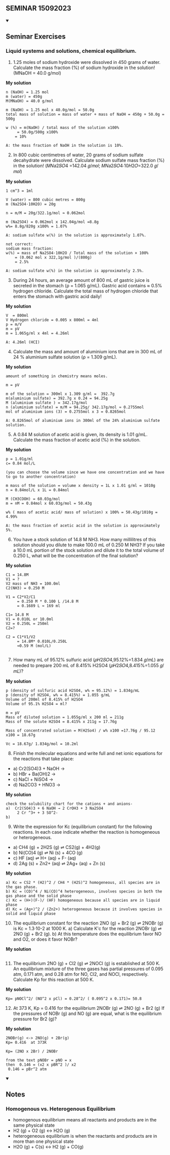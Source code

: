 
## SEMINAR 15092023

<details id= 1 open> <summary> <h2> Seminar Exercises</h2></summary> 



### Liquid systems and solutions, chemical equilibrium.
1. 1.25 moles of sodium hydroxide were dissolved in 450 grams of water. Calculate the mass fraction (%) of sodium hydroxide in the solution! (MNaOH = 40.0 g/mol)

**My solution**
```
n (NaOH) = 1.25 mol
m (water) = 450g 
M(MNaOH) = 40.0 g/mol

m (NaOH) = 1.25 mol x 40.0g/mol = 50.0g
total mass of solution = mass of water + mass of NaOH = 450g + 50.0g = 500g

w (%) = m(NaOH) / total mass of the solution x100%
     = 50.0g/500g x100%
    = 10%

A: the mass fraction of NaOH in the solution is 10%.

```
2.  In 800 cubic centimetres of water, 20 grams of sodium sulfate decahydrate were dissolved. Calculate sodium sulfate mass fraction (%) in the solution! (𝑀𝑁𝑎2𝑆𝑂4 =142.04 𝑔/𝑚𝑜𝑙; 𝑀𝑁𝑎2𝑆𝑂4∙10𝐻2𝑂=322.0 𝑔/𝑚𝑜𝑙)

**My solution**
```
1 cm^3 = 1ml

V (water) = 800 cubic metres = 800g
m (Na2SO4·10H2O) = 20g

n = m/M = 20g/322.1g/mol ≈ 0.062mol

m (Na2SO4) = 0.062mol x 142.04g/mol =8.8g
w%= 8.8g/820g x100% = 1.07%

A: sodium sulfate w(%) in the solution is approximately 1.07%.

not correct: 
sodium mass fraction:
w(%) = mass of Na2SO4·10H2O / Total mass of the solution × 100%
    = (0.062 mol x 322,1g/mol )/(800g)
    = 2.5%

A: sodium sulfate w(%) in the solution is approximately 2.5%.

```

3. During 24 hours, an average amount of 800 mL of gastric juice is secreted in the stomach (ρ = 1.065 g/mL). Gastric acid contains ≈ 0.5% hydrogen chloride. Calculate the total mass of hydrogen chloride that enters the stomach with gastric acid daily!

**My solution**
```
V  = 800ml 
V Hydrogen chloride = 0.005 x 800ml = 4ml
p = m/V
m = pV
m = 1.065g/ml x 4ml = 4.26ml

A: 4.26ml (HCI) 
```

4. Calculate the mass and amount of aluminium ions that are in 300 mL of 24 % aluminium sulfate solution (ρ = 1.309 g/mL).

**My solution**
```
amount of something in chemistry means moles.

m = pV

m of the solution = 300ml x 1.309 g/ml =  392.7g
m(aluminium sulfate) = 392.7g x 0.24 = 94.25g
M (aluminium sulfate ) = 342.17g/mol
n (aluminium sulfate) = m/M = 94.25g/ 342.17g/mol ≈ 0.2755mol
mol of aluminium ions (3) = 0.2755mol x 3 = 0.8265mol

A: 0.8265mol of aluminium ions in 300ml of the 24% aluminium sulfate solution.
```

5. A 0.84 M solution of acetic acid is given, its density is 1.01 g/mL. Calculate the mass fraction of acetic acid (%) in the solution.

**My solution**
```
p = 1.01g/ml
c= 0.84 mol/L

(you can choose the volume since we have one concentration and we have to go to another concentration)

m mass of the solution = volume x density = 1L x 1.01 g/ml = 1010g
n = 0.84mol/L x 1L = 0.84mol

M (CH3COOH) = 60.03g/mol
m = nM = 0.84mol x 60.03g/mol = 50.43g

w% ( mass of acetic acid/ mass of solution) x 100% = 50.43g/1010g = 4.99%

A: the mass fraction of acetic acid in the solution is approximately 5%.
```
6.  You have a stock solution of 14.8 M NH3. How many millilitres of this solution should you dilute to make 100.0 mL of 0.250 M NH3? If you take a 10.0 mL portion of the stock solution and dilute it to the total volume of 0.250 L, what will be the concentration of the final solution?

**My solution**

```
C1 = 14.8M
V1 = ? 
V2 mass of NH3 = 100.0ml
C2(NH3) = 0.250 M

V1 = C2*V2/C1
     = 0.250 M * 0.100 L /14.8 M
     = 0.1689 L ≈ 169 ml

C1= 14.8 M
V1 = 0.010L or 10.0ml
V2 = 0.250L = 250ml
C2=?

C2 = C1*V1/V2
     = 14.8M* 0.010L/0.250L
     ≈0.59 M (mol/L) 


```
7. How many mL of 95.12% sulfuric acid (𝜌𝐻2𝑆𝑂4,95.12%=1.834 𝑔/𝑚𝐿) are needed to prepare  200 mL of 8.415% H2SO4 (𝜌𝐻2𝑆𝑂4,8.415%=1.055 𝑔/𝑚𝐿)?

**My solution**
```
p (density of sulfuric acid H2SO4, w% = 95.12%) = 1.834g/mL
p (density of H2SO4, w% = 8.415%) = 1.055 g/mL
Volume of 200ml of 8.415% of H2SO4 
Volume of 95.1% H2SO4 = ml?

m = pV 
Mass of diluted solution = 1.055g/ml x 200 ml = 211g
Mass of the solute H2SO4 = 8.415% x 211g = 17.76g

Mass of concentrated solution = M(H2So4) / w% x100 =17.76g / 95.12 x100 = 18.67g

Vc = 18.67g/ 1.834g/mol = 10.2ml

```
8. Finish the molecular equations and write full and net ionic equations for the reactions that take place:
- a) Cr2(SO4)3 + NaOH → 
- b) HBr + Ba(OH)2 →
- c) NaCl + NiSO4 →
- d) Na2CO3 + HNO3 →

**My solution**
```
check the solubility chart for the cations + and anions-
a)  Cr2(SO4)3 + 6 NaOH → 2 CrOH3 + 3 Na2SO4
     2 Cr ^3+ + 3 SO^2- 
b)

```
9. Write the expression for Kc (equilibrium constant) for the following reactions. In each case indicate whether the reaction is homogeneous or heterogeneous.
- a) CH4 (g) + 2H2S (g) ⇌ CS2(g) + 4H2(g)     
- b) Ni(CO)4 (g) ⇌ Ni (s) + 4CO (g)
- c) HF (aq) ⇌ H+ (aq) + F- (aq)
- d) 2Ag (s) + Zn2+ (aq) ⇌ 2Ag+ (aq) + Zn (s)

**My solution**
```
a) Kc = CS2 * (H2)^2 / CH4 * (H2S)^2 homogeneous, all species are in the gas phase.
b) Kc = (CO)^4 / Ni(CO)^4 heterogeneous, involves species in both the gas phase and the solid phase
c) Kc = (H+)(F-)/ (HF) homogeneous because all species are in liquid phase 
d) Kc = (Ag+)^2 / (Zn2+) heterogeneous because it involves species in solid and liquid phase 
```
10. The equilibrium constant for the reaction 2NO (g) + Br2 (g) ⇌ 2NOBr (g) is Kc = 1.3·10-2 at 1000 K. a) Calculate K'c for the reaction 2NOBr (g) ⇌ 2NO (g) + Br2 (g). b) At this temperature does the equilibrium favor NO and O2, or does it favor NOBr?

**My solution**
```
```
11. The equilibrium 2NO (g) + Cl2 (g) ⇌ 2NOCl (g) is established at 500 K. An equilibrium mixture of the three gases has partial pressures of 0.095 atm, 0.171 atm, and 0.28 atm for NO, Cl2, and NOCl, respectively. Calculate Kp for this reaction at 500 K.

**My solution**
```
Kp= pNOCl^2/ (NO^2 x pCl) = 0.28^2/ ( 0.095^2 x 0.171)= 50.8 
```
12. At 373 K, Kp = 0.416 for the equilibrium 2NOBr (g) ⇌ 2NO (g) + Br2 (g) If the pressures of NOBr (g) and NO (g) are equal, what is the equilibrium pressure for Br2 (g)?  

**My solution**
```
2NOBr(g) <-> 2NO(g) + 2Br(g) 
Kp= 0.416  at 373K 

Kp= (2NO x 2Br) / 2NOBr 

from the text pNOBr = pNO = x
then  0.146 = (x2 x pBR^2 )/ x2 
 0.146 = pBr^2 atm 
```

</details>


<details id= 2 open> <summary> <H2>Notes</H2></summary>

### Homogenous vs. Heterogenous Equilibrium 

- homogenous equilibrium means all reactants and products are in the same physical state
- H2 (g) + O2 (g) <-> H2O (g)
- heterogeneous equilibrium is when the reactants and products are in more than one physical state
- H2O (g) + C(s) <-> H2 (g) + CO(g) 
</details>
